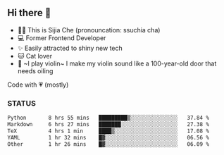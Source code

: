 ## Hi there 👋

- 🙋‍♀️ This is Sijia Che (pronouncation: ssuchia cha)
- 💻 Former Frontend Developer
- ✨ Easily attracted to shiny new tech
- 🐱 Cat lover
- 🌟 ~I play violin~ I make my violin sound like a 100-year-old door that needs oiling

Code with 💗 (mostly)

### STATUS
<!--START_SECTION:waka-->

```txt
Python       8 hrs 55 mins   █████████▒░░░░░░░░░░░░░░░   37.84 %
Markdown     6 hrs 27 mins   ███████░░░░░░░░░░░░░░░░░░   27.38 %
TeX          4 hrs 1 min     ████▒░░░░░░░░░░░░░░░░░░░░   17.08 %
YAML         1 hr 32 mins    █▓░░░░░░░░░░░░░░░░░░░░░░░   06.56 %
Other        1 hr 26 mins    █▓░░░░░░░░░░░░░░░░░░░░░░░   06.09 %
```

<!--END_SECTION:waka-->
